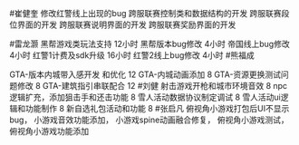 #崔健奎 
修改红警线上出现的bug
跨服联赛控制类和数据结构的开发
跨服联赛段位界面的开发
跨服联赛说明界面的开发
跨服联赛奖励界面的开发

#雷龙灏 
黑帮游戏类玩法支持  12小时 
黑帮版本bug修改  4小时
帝国线上bug修改  4小时
红警1计费及sdk升级 16小时 
红警2线上bug修改 4小时
#熊福成 

GTA-版本内城带入感开发 和优化                             12
GTA-内城动画添加                                                    8
GTA-资源更换测试问题修改                                     8
GTA-建筑指引串联配合                                            12
#刘健 
射击游戏开枪和城市环境音效	8
npc逻辑扩充，添加狙击手和还击功能	8
雪人活动数据协议制定调试	8
雪人活动ui逻辑和功能制作	8
新自选礼包活动和功能	8
#张启凡 
俯视角小游戏打包后UI不显示bug，
小游戏音效功能添加，
小游戏spine动画融合修复，
俯视角小游戏测试，
俯视角小游戏功能添加